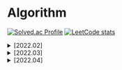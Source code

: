 # Algorithm 
[![Solved.ac Profile](http://mazassumnida.wtf/api/v2/generate_badge?boj=jisoo98kim)](https://solved.ac/jisoo98kim/) [![LeetCode stats](https://leetcode-stats-six.vercel.app/api?username=jisoo98kim)](https://github.com/KnlnKS/leetcode-stats)

<details>
<summary>[2022.02]</summary>

## [2022.02.01]
BOJ (1330) - 두 수 비교하기.py   
BOJ (2438) - 별 찍기 - 1.py   
BOJ (2739) - 구구단.py   
BOJ (2775) - 부녀회장이 될테야.py   
BOJ (2884) - 알람 시계.py   
BOJ (10998) - A x B.py  

## [2022.02.02]
BOJ (2798) - 블랙잭.py

## [2022.02.03]
BOJ (2751) - 수 정렬하기2.py  
BOJ (11650) - 좌표 정렬하기.py  
LeetCode (66) - Plus One.py  
Programmers Lv.1 - 모든 레코드 조회하기.md   
Programmers Lv.1 - 최댓값 구하기.md   

## [2022.02.04]
BOJ (9012) - 괄호.py  
BOJ (2164) - 카드2.py  
BOJ (2588) - 곱셈.py  

## [2022.02.05]
BOJ (10950) - A + B -3.py  

## [2022.02.06]
BOJ (10988) - 팰린드롬인지 확인하기.py  
BOJ (14681) - 사분면 고르기.py

## [2022.02.07]
BOJ (15552) - 빠른 A+B.py   
BOJ (1789) - 수들의 합.py

## [2022.02.08]
BOJ (2480) - 주사위 세개.py

## [2022.02.09]
BOJ (2525) - 오븐 시계.py

## [2022.02.10]
BOJ (2753) - 윤년.py   
BOJ (8393) - 합.py

## [2022.02.11]
BOJ (2741) - N 찍기.py   
BOJ (2742) - 기찍 N.py  

## [2022.02.12]
BOJ (11021) - A+B - 7.py   
BOJ (11022) - A+B - 8.py   

## [2022.02.13]
BOJ (2439) - 별 찍기 - 2.py   

## [2022.02.14]
BOJ (10871) - X보다 작은 수.py

## [2022.02.15]
BOJ (2581) - 소수.py   

## [2022.02.16]
BOJ (10952) - A+B -5.py   
BOJ (10951) - A+B -4.py   

## [2022.02.17]
BOJ (1110) - 더하기 사이클.py   

## [2022.02.18]
BOJ (18108) - 1998년생인 내가 태국에서는 2541년생?!.py   

## [2022.02.19]
BOJ (10818) - 최소, 최대.py   

## [2022.02.20]
BOJ (2562) - 최댓값.py   

## [2022.02.21]
BOJ (2577) - 숫자의 개수.py   

## [2022.02.22]
BOJ (3052) - 나머지.py   

## [2022.02.23]
BOJ (1546) - 평균.py   

## [2022.02.24]
BOJ (8958) - OX퀴즈.py

## [2022.02.25]
BOJ (4344) - 평균은 넘겠지.py

## [2022.02.26]
BOJ (2941) - 크로아티아 알파벳.py

## [2022.02.27]
BOJ (1316) - 그룹 단어 체커.py

## [2022.02.28]
BOJ (1978) - 소수 찾기.py

</div>
</details>

<details>
<summary>[2022.03]</summary>

## [2022.03.01]
BOJ (2003) - 수들의 합 2.py

## [2022.03.02]
BOJ (1806) - 부분합.py

## [2022.03.03]
BOJ (2231) - 분해합.py

## [2022.03.04]
BOJ (7568) - 덩치.py

## [2022.03.05]
BOJ (2178) - 미로 탐색.py

## [2022.03.06]
BOJ (14888) - 연산자 끼워넣기.py

## [2022.03.07]
BOJ (1929) - 소수 구하기.py

## [2022.03.08]
BOJ (17413) - 단어 뒤집기 2.py

## [2022.03.09]
BOJ (10872) - 팩토리얼.py

## [2022.03.10]
BOJ (15596) - 정수 N개의 합.py

## [2022.03.11]
BOJ (2869) - 달팽이는 올라가고 싶다.py

## [2022.03.12]
BOJ (1712) - 손익분기점.py

## [2022.03.13]
BOJ (2292) - 벌집.py

## [2022.03.14]
BOJ (1193) - 분수찾기.py

## [2022.03.15]
BOJ (11654) - 아스키 코드.py

## [2022.03.16]
BOJ (11720) - 숫자의 합.py

## [2022.03.17]
BOJ (10809) - 알파벳 찾기.py

## [2022.03.18]
BOJ (2675) - 문자열 반복.py

## [2022.03.19]
BOJ (1157) - 단어 공부.py

## [2022.03.20]
BOJ (1152) - 단어의 개수.py

## [2022.03.21]
BOJ (2908) - 상수.py

## [2022.03.22]
BOJ (5622) - 다이얼.py

## [2022.03.23]
BOJ (10250) - ACM 호텔.py

## [2022.03.24]
BOJ (2839) - 설탕 배달.py

## [2022.03.25]
BOJ (10757) - 큰 수 A+B.py  
BOJ (4153) - 직각삼각형.py

## [2022.03.26]
BOJ (1085) - 직사각형에서 탈출.py  
BOJ (3009) - 네 번째 점.py

## [2022.03.27]
BOJ (1002) - 터렛.py

## [2022.03.28]
OJ (2750) - 수 정렬하기.py

## [2022.03.29]
BOJ (4948) - 베르트랑 공준.py
BOJ (11653) - 소인수분해.py
BOJ (10828) - 스택.py

## [2022.03.30]
BOJ (10773) - 제로.py

## [2022.03.31]


</div>
</details>

<details>
<summary>[2022.04]</summary>

## [2022.04.01]


</div>
</details>
